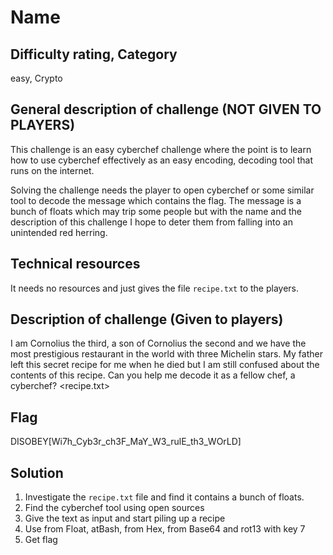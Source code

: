 # Name

## Difficulty rating, Category

easy, Crypto

## General description of challenge (NOT GIVEN TO PLAYERS)

This challenge is an easy cyberchef challenge where the point is to learn how to use cyberchef effectively as an easy encoding, decoding tool that runs on the internet.

Solving the challenge needs the player to open cyberchef or some similar tool to decode the message which contains the flag. The message is a bunch of floats which may trip some people but with the name and the description of this challenge I hope to deter them from falling into an unintended red herring.

## Technical resources

It needs no resources and just gives the file `recipe.txt` to the players.

## Description of challenge (Given to players)

I am Cornolius the third, a son of Cornolius the second and we have the most prestigious restaurant in the world with three Michelin stars. My father left this secret recipe for me when he died but I am still confused about the contents of this recipe. Can you help me decode it as a fellow chef, a cyberchef?
<recipe.txt>

## Flag

DISOBEY\[Wi7h_Cyb3r_ch3F_MaY_W3_rulE_th3_WOrLD\]

## Solution

1. Investigate the `recipe.txt` file and find it contains a bunch of floats. 
2. Find the cyberchef tool using open sources
3. Give the text as input and start piling up a recipe
4. Use from Float, atBash, from Hex, from Base64 and rot13 with key 7
5. Get flag
